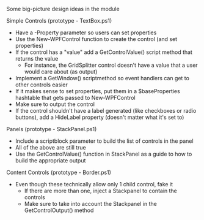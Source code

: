 Some big-picture design ideas in the module

Simple Controls (prototype - TextBox.ps1)

- Have a -Property parameter so users can set properties
- Use the New-WPFControl function to create the control (and set properties)
- If the control has a "value" add a GetControlValue() script method that returns the value
  - For instance, the GridSplitter control doesn't have a value that a user would care about (as output)
- Implement a GetWindow() scriptmethod so event handlers can get to other controls easier
- If it makes sense to set properties, put them in a $baseProperties hashtable that gets passed to New-WPFControl
- Make sure to output the control
- If the control shouldn't have a label generated (like checkboxes or radio buttons), add a HideLabel property (doesn't matter what it's set to)

Panels  (prototype - StackPanel.ps1)

- Include a scriptblock parameter to build the list of controls in the panel
- All of the above are still true
- Use the GetControlValue() function in StackPanel as a guide to how to build the appropriate output

Content Controls (prototype - Border.ps1)

- Even though these technically allow only 1 child control, fake it
  - If there are more than one, inject a Stackpanel to contain the controls
  - Make sure to take into account the Stackpanel in the GetControlOutput() method

